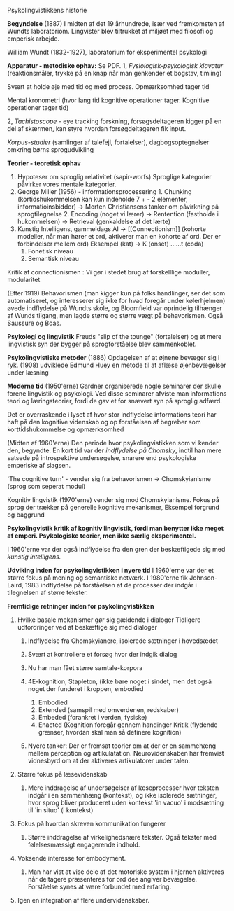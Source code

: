 
Psykolingvistikkens historie

**Begyndelse**
(1887) I midten af det 19 århundrede, især ved fremkomsten af Wundts laboratoriom. Lingvister blev tiltrukket af miljøet med filosofi og emperisk arbejde.

William Wundt (1832-1927), laboratorium for eksperimentel psykologi

**Apparatur - metodiske ophav:** Se PDF. 
1, *Fysiologisk-psykologisk klavatur* (reaktionsmåler, trykke på en knap når man genkender et bogstav, timiing)

Svært at holde øje med tid og med process. Opmærksomhed tager tid

Mental kronometri (hvor lang tid kognitive operationer tager. Kognitive operationer tager tid)

2, *Tachistoscope* - eye tracking forskning, forsøgsdeltageren kigger på en del af skærmen, kan styre hvordan forsøgdeltageren fik input. 

*Korpus-studier* (samlinger af talefejl, fortalelser), dagbogsoptegnelser omkring børns sprogudvikling

**Teorier - teoretisk ophav**
1. Hypoteser om sproglig relativitet (sapir-worfs) Sproglige kategorier påvirker vores mentale kategorier.
2. George Miller (1956) - informationsprocessering
       1. Chunking (kortidshukommelsen kan kun indeholde 7 + - 2 elementer, informatioinsbidder) -> Morten Christiansens tanker om påvirkning på sprogtilegnelse
       2. Encoding (noget vi lærer) -> Rentention (fastholde i hukommelsen) -> Retrieval (genkaldelse af det lærte)
 3. Kunstig Intelligens, gammeldags AI -> [[Connectionism]] (kohorte modeller, når man hører et ord, aktiverer man en kohorte af ord. Der er forbindelser mellem ord)
      Eksempel (kat) -> K (onset) ......t (coda)
      1. Fonetisk niveau
      2. Semantisk niveau 

Kritik af connectionismen : Vi gør i stedet brug af forskelllige moduller, modularitet
 

(Efter 1919) Behavorismen (man kigger kun på folks handlinger, ser det som automatiseret, og interesserer sig ikke for hvad foregår under kølerhjelmen) øvede indflydelse på Wundts skole, og Bloomfield var oprindelig tilhænger af Wunds tilgang, men lagde større og større vægt på behavorismen. Også Saussure og Boas.

**Psykologi og lingvistik**
Freuds "slip of the tounge" (fortalelser) og et mere lingvistisk syn der bygger på sprogforståelse blev sammenkoblet.

**Psykolingvistiske metoder**
(1886) Opdagelsen af at øjnene bevæger sig i ryk. (1908) udviklede Edmund Huey en metode til at aflæse øjenbevægelser under læsning

**Moderne tid**
(1950'erne) Gardner organiserede nogle seminarer der skulle forene lingvistik og psykologi. Ved disse seminarer afviste man informations teori og læringsteorier, fordi de gav et for snævert syn på sproglig adfærd.

Det er overraskende i lyset af hvor stor indflydelse informations teori har haft på den kognitive videnskab og op forståelsen af begreber som korttidshukommelse og opmærksomhed

(Midten af 1960'erne) Den periode hvor psykolingvistikken som vi kender den, begyndte. En kort tid var der *indflydelse på Chomsky*, indtil han mere satsede på introspektive undersøgelse, snarere end psykologiske emperiske af slagsen. 

'The cognitive turn' - vender sig fra behavorismen -> Chomskyianisme (sprog som seperat modul)

Kognitiv lingvistik (1970'erne) vender sig mod Chomskyianisme. Fokus på sprog der trækker på generelle kognitive mekanismer, Eksempel forgrund og baggrund

**Psykolingvistik kritik af kognitiv lingvistik, fordi man benytter ikke meget af emperi. Psykologiske teorier, men ikke særlig eksperimentel.**

I 1960'erne var der også indflydelse fra den gren der beskæftigede sig med *kunstig intelligens.* 

**Udviking inden for psykolingvistikken i nyere tid**
I 1960'erne var der et større fokus på mening og semantiske netværk. I 1980'erne fik Johnson-Laird, 1983 indflydelse på forståelsen af de processer der indgår i tilegnelsen af større tekster.

**Fremtidige retninger inden for psykolingvistikken**
1. Hvilke basale mekanismer gør sig gældende i dialoger 
     Tidligere udfordringer ved at beskæftige sig med dialoger
     1. Indflydelse fra Chomskyianere, isolerede sætninger i hovedsædet 
     2. Svært at kontrollere et forsøg hvor der indgik dialog
     3. Nu har man fået større samtale-korpora
     4. 4E-kognition, Stapleton, (ikke bare noget i sindet, men det også noget der funderet i kroppen, embodied
          1. Embodied
          2. Extended (samspil med omverdenen, redskaber)
          3. Embeded (forankret i verden, fysiske)
          4. Enacted (Kognition foregår gennem handinger
     Kritik (flydende grænser, hvordan skal man så definere kognition)

     1. Nyere tanker: Der er fremsat teorier om at der er en sammehæng mellem perception og artikulatation. Neurovidenskaben har fremvist vidnesbyrd om at der aktiveres artikulatorer under talen.

2. Større fokus på læsevidenskab
    1. Mere inddragelse af undersøgelser af læseprocesser hvor teksten indgår i en sammenhæng (kontekst), og ikke isolerede sætninger, hvor sprog bliver produceret uden kontekst 'in vacuo' i modsætning til 'in situo' (i kontekst)

3. Fokus på hvordan skreven kommunikation fungerer
     1. Større inddragelse af virkelighedsnære tekster. Også tekster med følelsesmæssigt engagerende indhold.
     
4. Voksende interesse for embodyment.
    1. Man har vist at vise dele af det motoriske system i hjernen aktiveres når deltagere præsenteres for ord dee angiver bevægelse. Forståelse synes at være forbundet med erfaring.
    
5.  Igen en integration af flere undervidenskaber. 

